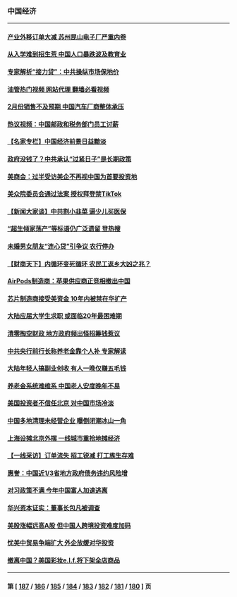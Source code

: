 ### 中国经济
---
#### [产业外移订单大减 苏州昆山电子厂严重内卷](../../pages/ncid283/n13941502.md?03022045) 
#### [从入学难到招生荒 中国人口暴跌波及教育业](../../pages/ncid283/n13941408.md?03022045) 
#### [专家解析“接力贷”：中共操纵市场保地价](../../pages/ncid283/n13941294.md?03022045) 
#### [油管热门视频 网站代理 翻墙必看视频](http://138.2.39.72:81/youtube.html?epic-marker?03022045)
#### [2月份销售不及预期 中国汽车厂商整体承压](../../pages/ncid283/n13941337.md?03022045) 
#### [热议视频：中国邮政和税务部门员工讨薪](../../pages/ncid283/n13940997.md?03022045) 
#### [【名家专栏】中国经济前景日益黯淡](../../pages/ncid283/n13940788.md?03022045) 
#### [政府没钱了？中共承认“过紧日子”是长期政策](../../pages/ncid283/n13940921.md?03022045) 
#### [美商会：过半受访美企不再视中国为首要投资地](../../pages/ncid283/n13940578.md?03022045) 
#### [美众院委员会通过法案 授权拜登禁TikTok](../../pages/ncid283/n13940834.md?03022045) 
#### [【新闻大家谈】中共割小韭菜 逼少儿买医保](../../pages/ncid283/n13940825.md?03022045) 
#### [“超生倾家荡产”等标语仍广泛遗留 登热搜](../../pages/ncid283/n13940659.md?03022045) 
#### [未婚男女朋友“连心贷”引争议 农行停办](../../pages/ncid283/n13940428.md?03022045) 
#### [【财商天下】内循环变死循环 农民工返乡大凶之兆？](../../pages/ncid283/n13940421.md?03022045) 
#### [AirPods制造商：苹果供应商正竞相撤出中国](../../pages/ncid283/n13940125.md?03022045) 
#### [芯片制造商接受美资金 10年内被禁在华扩产](../../pages/ncid283/n13940080.md?03022045) 
#### [大陆应届大学生求职 或面临20年最困难期](../../pages/ncid283/n13940043.md?03022045) 
#### [清零掏空财政 地方政府频出怪招筹钱惹议](../../pages/ncid283/n13939616.md?03022045) 
#### [中共央行前行长称养老金靠个人补 专家解读](../../pages/ncid283/n13939943.md?03022045) 
#### [大陆年轻人搞副业创收 有人一晚仅赚五毛钱](../../pages/ncid283/n13939841.md?03022045) 
#### [养老金系统难维系 中国老人安度晚年不易](../../pages/ncid283/n13939738.md?03022045) 
#### [美国投资者不信任北京 对中国市场冷淡](../../pages/ncid283/n13939811.md?03022045) 
#### [中国多地清理未经营企业 曝倒闭潮冰山一角](../../pages/ncid283/n13939715.md?03022045) 
#### [上海设摊北京外摆 一线城市重拾地摊经济](../../pages/ncid283/n13939606.md?03022045) 
#### [【一线采访】订单流失 招工锐减 打工族生存难](../../pages/ncid283/n13939333.md?03022045) 
#### [惠誉：中国近1/3省地方政府债务违约风险增](../../pages/ncid283/n13939571.md?03022045) 
#### [对习政策不满 今年中国富人加速逃离](../../pages/ncid283/n13939543.md?03022045) 
#### [华兴资本证实：董事长包凡被调查](../../pages/ncid283/n13939301.md?03022045) 
#### [美股涨幅远高A股 但中国人跨境投资难度加码](../../pages/ncid283/n13939257.md?03022045) 
#### [忧美中贸易争端扩大 外企放缓对华投资](../../pages/ncid283/n13939110.md?03022045) 
#### [撤离中国？美国彩妆e.l.f.将下架全店商品](../../pages/ncid283/n13938953.md?03022045) 

---
#### 第 [ [187](./187.md?03022045) / [186](./186.md?03022045) / [185](./185.md?03022045) / [184](./184.md?03022045) / [183](./183.md?03022045) / [182](./182.md?03022045) / [181](./181.md?03022045) / [180](./180.md?03022045) ] 页
